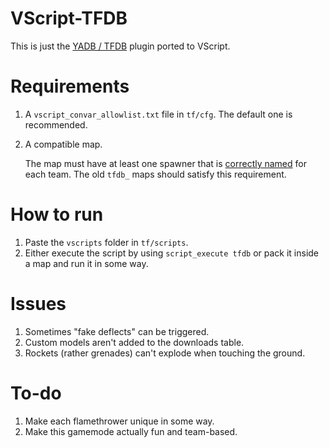 # VScript-TFDB

This is just the [YADB / TFDB](https://github.com/x07x08/TF2-Dodgeball-Modified) plugin ported to VScript.

# Requirements

1. A `vscript_convar_allowlist.txt` file in `tf/cfg`. The default one is recommended.
2. A compatible map.

   The map must have at least one spawner that is [correctly named](https://github.com/x07x08/VScript-TFDB/blob/main/vscripts/tfdb.nut#L288) for each team. The old `tfdb_` maps should satisfy this requirement.

# How to run

1. Paste the `vscripts` folder in `tf/scripts`.
2. Either execute the script by using `script_execute tfdb` or pack it inside a map and run it in some way.

# Issues

1. Sometimes "fake deflects" can be triggered.
2. Custom models aren't added to the downloads table.
3. Rockets (rather grenades) can't explode when touching the ground.

# To-do

1. Make each flamethrower unique in some way.
2. Make this gamemode actually fun and team-based.
